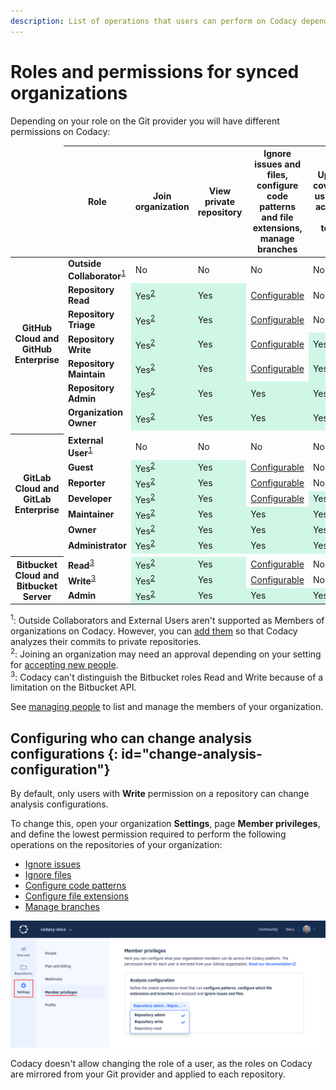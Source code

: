```yaml
---
description: List of operations that users can perform on Codacy depending on their permissions on the Git provider, and how to configure who can change analysis configurations.
---
```


# Roles and permissions for synced organizations

Depending on your role on the Git provider you will have different permissions on Codacy:

<style>
.yes {
  background-color: rgb(208, 247, 229);
}
</style>

<table>
  <thead>
    <tr>
      <td></td>
      <th>Role</th>
      <th>Join organization</th>
      <th>View private repository</th>
      <th>Ignore issues and files,<br/>configure code patterns and file extensions,<br/>manage branches</th>
      <th>Upload coverage<br/>using an account API token</th>
      <th>Configure repository</th>
      <th>Add repository</th>
      <th>Manage coding standards,<br/>Bulk copy patterns</th>
      <th>Invite and accept members,<br/>modify billing</th>
    </tr>
  </thead>
  <tbody>
    <!-- GitHub -->
    <tr>
      <th rowspan="7">GitHub Cloud and GitHub Enterprise</th>
      <td><strong>Outside Collaborator</strong><sup><a href="#note-1">1</a></sup></td>
      <td>No</td>
      <td>No</td>
      <td>No</td>
      <td>No</td>
      <td>No</td>
      <td>No</td>
      <td>No</td>
      <td>No</td>
    </tr>
    <tr>
      <td><strong>Repository Read</strong></td>
      <td class="yes">Yes<sup><a href="#note-2">2</a></sup></td>
      <td class="yes">Yes</td>
      <td><a href="#change-analysis-configuration">Configurable</a></td>
      <td>No</td>
      <td>No</td>
      <td>No</td>
      <td>No</td>
      <td>No</td>
    </tr>
    <tr>
      <td><strong>Repository Triage</strong></td>
      <td class="yes">Yes<sup><a href="#note-2">2</a></sup></td>
      <td class="yes">Yes</td>
      <td><a href="#change-analysis-configuration">Configurable</a></td>
      <td>No</td>
      <td>No</td>
      <td>No</td>
      <td>No</td>
      <td>No</td>
    </tr>
    <tr>
      <td><strong>Repository Write</strong></td>
      <td class="yes">Yes<sup><a href="#note-2">2</a></sup></td>
      <td class="yes">Yes</td>
      <td><a href="#change-analysis-configuration">Configurable</a></td>
      <td class="yes">Yes</td>
      <td class="yes">Yes</td>
      <td>No</td>
      <td>No</td>
      <td>No</td>
    </tr>
    <tr>
      <td><strong>Repository Maintain</strong></td>
      <td class="yes">Yes<sup><a href="#note-2">2</a></sup></td>
      <td class="yes">Yes</td>
      <td><a href="#change-analysis-configuration">Configurable</a></td>
      <td class="yes">Yes</td>
      <td class="yes">Yes</td>
      <td>No</td>
      <td>No</td>
      <td>No</td>
    </tr>
    <tr>
      <td><strong>Repository Admin</strong></td>
      <td class="yes">Yes<sup><a href="#note-2">2</a></sup></td>
      <td class="yes">Yes</td>
      <td class="yes">Yes</td>
      <td class="yes">Yes</td>
      <td class="yes">Yes</td>
      <td class="yes">Yes</td>
      <td>No</td>
      <td>No</td>
    </tr>
    <tr>
      <td><strong>Organization Owner</strong></td>
      <td class="yes">Yes<sup><a href="#note-2">2</a></sup></td>
      <td class="yes">Yes</td>
      <td class="yes">Yes</td>
      <td class="yes">Yes</td>
      <td class="yes">Yes</td>
      <td class="yes">Yes</td>
      <td class="yes">Yes</td>
      <td class="yes">Yes</td>
    </tr>
    <tr><td colspan="100%"><tr>
    <!-- GitLab -->
    <tr>
      <th rowspan="7">GitLab Cloud and GitLab Enterprise</th>
      <td><strong>External User</strong><sup><a href="#note-1">1</a></sup></td>
      <td>No</td>
      <td>No</td>
      <td>No</td>
      <td>No</td>
      <td>No</td>
      <td>No</td>
      <td>No</td>
      <td>No</td>
    </tr>
    <tr>
      <td><strong>Guest</strong></td>
      <td class="yes">Yes<sup><a href="#note-2">2</a></sup></td>
      <td class="yes">Yes</td>
      <td><a href="#change-analysis-configuration">Configurable</a></td>
      <td>No</td>
      <td>No</td>
      <td>No</td>
      <td>No</td>
      <td>No</td>
    </tr>
    <tr>
      <td><strong>Reporter</strong></td>
      <td class="yes">Yes<sup><a href="#note-2">2</a></sup></td>
      <td class="yes">Yes</td>
      <td><a href="#change-analysis-configuration">Configurable</a></td>
      <td>No</td>
      <td>No</td>
      <td>No</td>
      <td>No</td>
      <td>No</td>
    </tr>
    <tr>
      <td><strong>Developer</strong></td>
      <td class="yes">Yes<sup><a href="#note-2">2</a></sup></td>
      <td class="yes">Yes</td>
      <td><a href="#change-analysis-configuration">Configurable</a></td>
      <td class="yes">Yes</td>
      <td>No</td>
      <td>No</td>
      <td>No</td>
      <td>No</td>
    </tr>
    <tr>
      <td><strong>Maintainer</strong></td>
      <td class="yes">Yes<sup><a href="#note-2">2</a></sup></td>
      <td class="yes">Yes</td>
      <td class="yes">Yes</td>
      <td class="yes">Yes</td>
      <td class="yes">Yes</td>
      <td class="yes">Yes</td>
      <td>No</td>
      <td>No</td>
    </tr>
    <tr>
      <td><strong>Owner</strong></td>
      <td class="yes">Yes<sup><a href="#note-2">2</a></sup></td>
      <td class="yes">Yes</td>
      <td class="yes">Yes</td>
      <td class="yes">Yes</td>
      <td class="yes">Yes</td>
      <td class="yes">Yes</td>
      <td class="yes">Yes</td>
      <td class="yes">Yes</td>
    </tr>
    <tr>
      <td><strong>Administrator</strong></td>
      <td class="yes">Yes<sup><a href="#note-2">2</a></sup></td>
      <td class="yes">Yes</td>
      <td class="yes">Yes</td>
      <td class="yes">Yes</td>
      <td class="yes">Yes</td>
      <td class="yes">Yes</td>
      <td class="yes">Yes</td>
      <td class="yes">Yes</td>
    </tr>
    <tr><td colspan="100%"><tr>
    <!-- Bitbucket -->
    <tr>
      <th rowspan="3">Bitbucket Cloud and Bitbucket Server</th>
      <td><strong>Read</strong><sup><a href="#note-3">3</a></td>
      <td class="yes">Yes<sup><a href="#note-2">2</a></sup></td>
      <td class="yes">Yes</td>
      <td><a href="#change-analysis-configuration">Configurable</a></td>
      <td>No</td>
      <td>No</td>
      <td>No</td>
      <td>No</td>
      <td>No</td>
    </tr>
    <tr>
      <td><strong>Write</strong><sup><a href="#note-3">3</a></td>
      <td class="yes">Yes<sup><a href="#note-2">2</a></sup></td>
      <td class="yes">Yes</td>
      <td><a href="#change-analysis-configuration">Configurable</a></td>
      <td>No</td>
      <td>No</td>
      <td>No</td>
      <td>No</td>
      <td>No</td>
    </tr>
    <tr>
      <td><strong>Admin</strong></td>
      <td class="yes">Yes<sup><a href="#note-2">2</a></sup></td>
      <td class="yes">Yes</td>
      <td class="yes">Yes</td>
      <td class="yes">Yes</td>
      <td class="yes">Yes</td>
      <td class="yes">Yes</td>
      <td class="yes">Yes</td>
      <td class="yes">Yes</td>
    </tr>
  </tbody>
</table>

<sup id="note-1">1</sup>: Outside Collaborators and External Users aren't supported as Members of organizations on Codacy. However, you can [add them](managing-people.md#adding-people) so that Codacy analyzes their commits to private repositories.<br/>
<sup id="note-2">2</sup>: Joining an organization may need an approval depending on your setting for [accepting new people](managing-people.md#joining).<br/>
<sup id="note-3">3</sup>: Codacy can't distinguish the Bitbucket roles Read and Write because of a limitation on the Bitbucket API.

See [managing people](managing-people.md) to list and manage the members of your organization.

## Configuring who can change analysis configurations {: id="change-analysis-configuration"}

By default, only users with **Write** permission on a repository can change analysis configurations.

To change this, open your organization **Settings**, page **Member privileges**, and  define the lowest permission required to perform the following operations on the repositories of your organization:

-   [Ignore issues](../repositories/issues.md#ignoring-and-managing-issues)
-   [Ignore files](../repositories-configure/ignoring-files.md)
-   [Configure code patterns](../repositories-configure/configuring-code-patterns.md)
-   [Configure file extensions](../repositories-configure/file-extensions.md)
-   [Manage branches](../repositories-configure/managing-branches.md)

![Configuring who can change analysis configurations](images/organization-analysis-configuration.png)

Codacy doesn't allow changing the role of a user, as the roles on Codacy are mirrored from your Git provider and applied to each repository.
